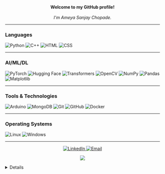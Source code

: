 <p align="center">
    <b>Welcome to my GitHub profile!</b><br><br>
    <i>
        I'm Ameya Sanjay Chopade.
    </i>
</p>

---

### Languages

![Python](https://img.shields.io/badge/Python-3776AB?style=for-the-badge&logo=python&logoColor=white)
![C++](https://img.shields.io/badge/C++-00599C?style=for-the-badge&logo=c%2B%2B&logoColor=white)
![HTML](https://img.shields.io/badge/HTML5-E34F26?style=for-the-badge&logo=html5&logoColor=white)
![CSS](https://img.shields.io/badge/CSS3-1572B6?style=for-the-badge&logo=css3&logoColor=white)

---

### AI/ML/DL

![PyTorch](https://img.shields.io/badge/PyTorch-EE4C2C?style=for-the-badge&logo=pytorch&logoColor=white)
![Hugging Face](https://img.shields.io/badge/HuggingFace-FFCC00?style=for-the-badge&logo=huggingface&logoColor=black)
![Transformers](https://img.shields.io/badge/Transformers-7289DA?style=for-the-badge&logo=transformers&logoColor=white)
![OpenCV](https://img.shields.io/badge/OpenCV-5C3EE8?style=for-the-badge&logo=opencv&logoColor=white)
![NumPy](https://img.shields.io/badge/NumPy-013243?style=for-the-badge&logo=numpy&logoColor=white)
![Pandas](https://img.shields.io/badge/Pandas-150458?style=for-the-badge&logo=pandas&logoColor=white)
![Matplotlib](https://img.shields.io/badge/Matplotlib-009B77?style=for-the-badge&logo=matplotlib&logoColor=white)

---

### Tools & Technologies

![Arduino](https://img.shields.io/badge/Arduino-00979D?style=for-the-badge&logo=arduino&logoColor=white)
![MongoDB](https://img.shields.io/badge/MongoDB-47A248?style=for-the-badge&logo=mongodb&logoColor=white)
![Git](https://img.shields.io/badge/Git-F05032?style=for-the-badge&logo=git&logoColor=white)
![GitHub](https://img.shields.io/badge/GitHub-181717?style=for-the-badge&logo=github&logoColor=white)
![Docker](https://img.shields.io/badge/Docker-2496ED?style=for-the-badge&logo=docker&logoColor=white)

---

### Operating Systems

![Linux](https://img.shields.io/badge/Linux-FCC624?style=for-the-badge&logo=linux&logoColor=black)
![Windows](https://img.shields.io/badge/Windows-0078D4?style=for-the-badge&logo=windows&logoColor=white)

---

<p align="center">
    <a href="https://www.linkedin.com/in/ameya-chopade-817584267">
        <img src="https://img.shields.io/badge/LinkedIn-0077B5?style=flat&logo=linkedin&logoColor=white" alt="LinkedIn">
    </a>
    <a href="mailto:ameyachopade402@gmail.com">
        <img src="https://img.shields.io/badge/Email-D14836?style=flat&logo=gmail&logoColor=white" alt="Email">
    </a>
</p>

<p align="center">
  <a href="https://github.com/AmeyC171">
    <img src="https://komarev.com/ghpvc/?username=AmeyC171&color=blue&style=for-the-badge)" />
  </a>
</p>

<details>
    <p align='center'>
        <img src='http://github-profile-summary-cards.vercel.app/api/cards/profile-details?username=AmeyC171&theme=transparent'>
    </p>
</details>
